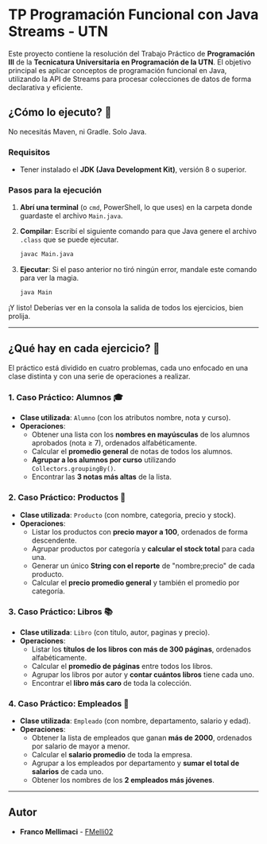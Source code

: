# TP Programación Funcional con Java Streams - UTN

Este proyecto contiene la resolución del Trabajo Práctico de **Programación III** de la **Tecnicatura Universitaria en Programación de la UTN**. 
El objetivo principal es aplicar conceptos de programación funcional en Java, utilizando la API de Streams para procesar colecciones de datos de 
forma declarativa y eficiente.

## ¿Cómo lo ejecuto? 🚀

No necesitás Maven, ni Gradle. Solo Java.

### Requisitos

* Tener instalado el **JDK (Java Development Kit)**, versión 8 o superior.

### Pasos para la ejecución

1.  **Abrí una terminal** (o `cmd`, PowerShell, lo que uses) en la carpeta donde guardaste el archivo `Main.java`.

2. **Compilar**: Escribí el siguiente comando para que Java genere el archivo `.class` que se puede ejecutar.

    ```bash
    javac Main.java
    ```

3. **Ejecutar**: Si el paso anterior no tiró ningún error, mandale este comando para ver la magia.

    ```bash
    java Main
    ```

¡Y listo! Deberías ver en la consola la salida de todos los ejercicios, bien prolija.

---

## ¿Qué hay en cada ejercicio? 🤔

El práctico está dividido en cuatro problemas, cada uno enfocado en una clase distinta y con una serie de operaciones a realizar.

### 1. Caso Práctico: Alumnos 🎓

* **Clase utilizada**: `Alumno` (con los atributos nombre, nota y curso).
* **Operaciones**:
    * Obtener una lista con los **nombres en mayúsculas** de los alumnos aprobados (nota ≥ 7), ordenados alfabéticamente.
    * Calcular el **promedio general** de notas de todos los alumnos.
    * **Agrupar a los alumnos por curso** utilizando `Collectors.groupingBy()`.
    * Encontrar las **3 notas más altas** de la lista.

### 2. Caso Práctico: Productos 🛒

* **Clase utilizada**: `Producto` (con nombre, categoria, precio y stock).
* **Operaciones**:
    * Listar los productos con **precio mayor a 100**, ordenados de forma descendente.
    * Agrupar productos por categoría y **calcular el stock total** para cada una.
    * Generar un único **String con el reporte** de "nombre;precio" de cada producto.
    * Calcular el **precio promedio general** y también el promedio por categoría.

### 3. Caso Práctico: Libros 📚

* **Clase utilizada**: `Libro` (con titulo, autor, paginas y precio).
* **Operaciones**:
    * Listar los **títulos de los libros con más de 300 páginas**, ordenados alfabéticamente.
    * Calcular el **promedio de páginas** entre todos los libros.
    * Agrupar los libros por autor y **contar cuántos libros** tiene cada uno.
    * Encontrar el **libro más caro** de toda la colección.

### 4. Caso Práctico: Empleados 👔

* **Clase utilizada**: `Empleado` (con nombre, departamento, salario y edad).
* **Operaciones**:
    * Obtener la lista de empleados que ganan **más de 2000**, ordenados por salario de mayor a menor.
    * Calcular el **salario promedio** de toda la empresa.
    * Agrupar a los empleados por departamento y **sumar el total de salarios** de cada uno.
    * Obtener los nombres de los **2 empleados más jóvenes**.

---

## Autor

* **Franco Mellimaci** - [FMelli02](https://github.com/FMelli02)